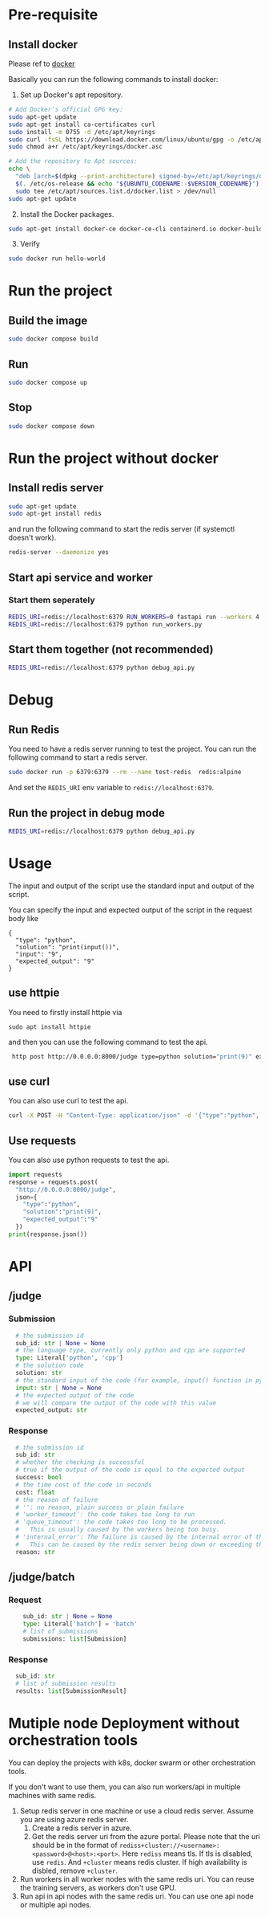 # Pre-requisite

## Install docker

Please ref to [docker](https://docs.docker.com/engine/install/ubuntu/#install-using-the-repository)

Basically you can run the following commands to install docker:

1. Set up Docker's apt repository.
```bash
# Add Docker's official GPG key:
sudo apt-get update
sudo apt-get install ca-certificates curl
sudo install -m 0755 -d /etc/apt/keyrings
sudo curl -fsSL https://download.docker.com/linux/ubuntu/gpg -o /etc/apt/keyrings/docker.asc
sudo chmod a+r /etc/apt/keyrings/docker.asc

# Add the repository to Apt sources:
echo \
  "deb [arch=$(dpkg --print-architecture) signed-by=/etc/apt/keyrings/docker.asc] https://download.docker.com/linux/ubuntu \
  $(. /etc/os-release && echo "${UBUNTU_CODENAME:-$VERSION_CODENAME}") stable" | \
  sudo tee /etc/apt/sources.list.d/docker.list > /dev/null
sudo apt-get update
```

2. Install the Docker packages.
```bash
sudo apt-get install docker-ce docker-ce-cli containerd.io docker-buildx-plugin docker-compose-plugin
```

3. Verify
```bash
sudo docker run hello-world
```

# Run the project

## Build the image

```bash
sudo docker compose build
```

## Run

```bash
sudo docker compose up
```

## Stop

```bash
sudo docker compose down
```

# Run the project without docker

## Install redis server

```bash
sudo apt-get update
sudo apt-get install redis
```
and run the following command to start the redis server (if systemctl doesn't work).
```bash
redis-server --daemonize yes
```

## Start api service and worker

### Start them seperately
```bash
REDIS_URI=redis://localhost:6379 RUN_WORKERS=0 fastapi run --workers 4 app/main.py
REDIS_URI=redis://localhost:6379 python run_workers.py
```

## Start them together (not recommended)
```bash
REDIS_URI=redis://localhost:6379 python debug_api.py
```

# Debug

## Run Redis
You need to have a redis server running to test the project. You can run the following command to start a redis server.

```bash
sudo docker run -p 6379:6379 --rm --name test-redis  redis:alpine
```
And set the `REDIS_URI` env variable to `redis://localhost:6379`.

## Run the project in debug mode

```bash
REDIS_URI=redis://localhost:6379 python debug_api.py
```

# Usage

The input and output of the script use the standard input and output of the script.

You can specify the input and expected output of the script in the request body like

```
{
  "type": "python",
  "solution": "print(input())",
  "input": "9",
  "expected_output": "9"
}
```

## use httpie
You need to firstly install httpie via
```
sudo apt install httpie
```
and then you can use the following command to test the api.
```bash
 http post http://0.0.0.0:8000/judge type=python solution="print(9)" expected_output=9
 ```
 ## use curl
  You can also use curl to test the api.
  ```bash
  curl -X POST -H "Content-Type: application/json" -d '{"type":"python", "solution":"print(9)", "expected_output":"9"}' http://0.0.0.0:8000/judge
  ```

  ## Use requests
  You can also use python requests to test the api.
  ```python
  import requests
  response = requests.post(
    "http://0.0.0.0:8000/judge",
    json={
      "type":"python",
      "solution":"print(9)",
      "expected_output":"9"
    })
  print(response.json())
  ```

  # API
  ## /judge
  ### Submission
  ```python
    # the submission id
    sub_id: str | None = None
    # the language type, currently only python and cpp are supported
    type: Literal['python', 'cpp']
    # the solution code
    solution: str
    # the standard input of the code (for example, input() function in python)
    input: str | None = None
    # the expected output of the code
    # we will compare the output of the code with this value
    expected_output: str
  ```
  ### Response
  ```python
    # the submission id
    sub_id: str
    # whether the checking is successful
    # true if the output of the code is equal to the expected output
    success: bool
    # the time cost of the code in seconds
    cost: float
    # the reason of failure
    # '': no reason, plain success or plain failure
    # 'worker_timeout': the code takes too long to run
    # 'queue_timeout': the code takes too long to be processed.
    #   This is usually caused by the workers being too busy.
    # 'internal_error': The failure is caused by the internal error of the system.
    #   This can be caused by the redis server being down or exceeding the max connection limit.
    reason: str
  ```

## /judge/batch
  ### Request
  ```python
      sub_id: str | None = None
      type: Literal['batch'] = 'batch'
      # list of submissions
      submissions: list[Submission]
  ```

  ### Response
  ```python
    sub_id: str
    # list of submission results
    results: list[SubmissionResult]
  ```

# Mutiple node Deployment without orchestration tools

You can deploy the projects with k8s, docker swarm or other orchestration tools.

If you don't want to use them, you can also run workers/api in multiple machines with same redis.

1. Setup redis server in one machine or use a cloud redis server.
   Assume you are using azure redis server.
   1. Create a redis server in azure.
   2. Get the redis server uri from the azure portal. Please note that the uri should be in the format of `rediss+cluster://<username>:<password>@<host>:<port>`.
   Here `rediss` means tls. If tls is disabled, use `redis`.
   And `+cluster` means redis cluster. If high availability is disbled, remove `+cluster`.
2. Run workers in all worker nodes with the same redis uri. You can reuse the training servers, as workers don't use GPU.
3. Run api in api nodes with the same redis uri. You can use one api node or multiple api nodes.
